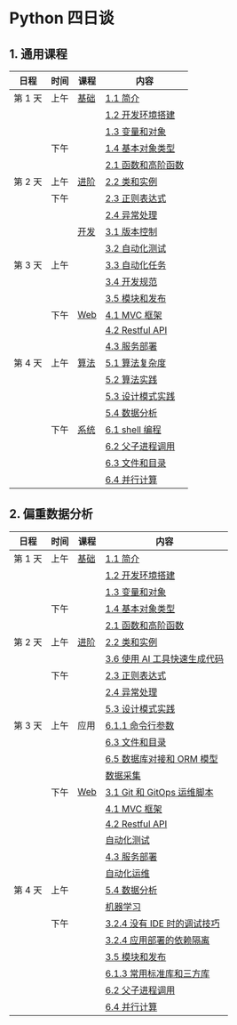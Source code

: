 # Python 四日谈

## 1. 通用课程

| 日程    | 时间 | 课程               | 内容                                 |
| ----- | -- | ---------------- | ---------------------------------- |
| 第 1 天 | 上午 | [基础](#1-基础)      | [1.1 简介](#11-简介)                   |
|       |    |                  | [1.2 开发环境搭建](#12-开发环境搭建)           |
|       |    |                  | [1.3 变量和对象](#13-变量和对象)             |
|       | 下午 |                  | [1.4 基本对象类型](#14-基本对象类型)           |
|       |    |                  | [2.1 函数和高阶函数](#21-函数和高阶函数)         |
| 第 2 天 | 上午 | [进阶](#2-进阶)      | [2.2 类和实例](#22-类和实例)               |
|       | 下午 |                  | [2.3 正则表达式](#23-正则表达式)             |
|       |    |                  | [2.4 异常处理](#24-异常处理)               |
|       |    | [开发](#3-开发相关)    | [3.1 版本控制](#31-版本控制)               |
|       |    |                  | [3.2 自动化测试](#32-自动化测试)             |
| 第 3 天 | 上午 |                  | [3.3 自动化任务](#33-自动化任务)             |
|       |    |                  | [3.4 开发规范](#34-开发规范)               |
|       |    |                  | [3.5 模块和发布](#35-模块和打包)             |
|       | 下午 | [Web](#4-web-开发) | [4.1 MVC 框架](#41-mvc-框架)           |
|       |    |                  | [4.2 Restful API](#42-restful-api) |
|       |    |                  | [4.3 服务部署](#43-服务部署)               |
| 第 4 天 | 上午 | [算法](#5-算法)      | [5.1 算法复杂度](#51-算法复杂度)             |
|       |    |                  | [5.2 算法实践](#52-算法实践)               |
|       |    |                  | [5.3 设计模式实践](#53-设计模式实践)           |
|       |    |                  | [5.4 数据分析](#54-数据分析)               |
|       | 下午 | [系统](#6-系统相关)    | [6.1 shell 编程](#61-shell-编程)       |
|       |    |                  | [6.2 父子进程调用](#62-父子进程调用)           |
|       |    |                  | [6.3 文件和目录](#63-文件和目录)             |
|       |    |                  | [6.4 并行计算](#64-并行计算)               |

## 2. 偏重数据分析

| 日程    | 时间 | 课程               | 内容                                                  |
| ----- | -- | ---------------- | --------------------------------------------------- |
| 第 1 天 | 上午 | [基础](#1-基础)      | [1.1 简介](#11-简介)                                    |
|       |    |                  | [1.2 开发环境搭建](#12-开发环境搭建)                            |
|       |    |                  | [1.3 变量和对象](#13-变量和对象)                              |
|       | 下午 |                  | [1.4 基本对象类型](#14-基本对象类型)                            |
|       |    |                  | [2.1 函数和高阶函数](#21-函数和高阶函数)                          |
| 第 2 天 | 上午 | [进阶](#2-进阶)      | [2.2 类和实例](#22-类和实例)                                |
|       |    |                  | [3.6 使用 AI 工具快速生成代码](#36-使用-ai-工具快速生成代码)            |
|       | 下午 |                  | [2.3 正则表达式](#23-正则表达式)                              |
|       |    |                  | [2.4 异常处理](#24-异常处理)                                |
|       |    |                  | [5.3 设计模式实践](#53-设计模式实践)                            |
| 第 3 天 | 上午 | 应用               | [6.1.1 命令行参数](#611-命令行参数)                           |
|       |    |                  | [6.3 文件和目录](#63-文件和目录)                              |
|       |    |                  | [6.5 数据库对接和 ORM 模型](#65-数据库和-orm)                   |
|       |    |                  | [数据采集](python-exec-public.py#L1483)                 |
|       | 下午 | [Web](#4-web-开发) | [3.1 Git 和 GitOps 运维脚本](#31-版本控制)                   |
|       |    |                  | [4.1 MVC 框架](#41-mvc-框架)                            |
|       |    |                  | [4.2 Restful API](#42-restful-api)                  |
|       |    |                  | [自动化测试](autotest.md)                                |
|       |    |                  | [4.3 服务部署](#43-服务部署)                                |
|       |    |                  | [自动化运维](automation.md#23-ansible-基础)                |
| 第 4 天 | 上午 |                  | [5.4 数据分析](#54-数据分析)                                |
|       |    |                  | [机器学习](http://blog.wuwenxiang.net/Machine-Learning) |
|       | 下午 |                  | [3.2.4 没有 IDE 时的调试技巧](#324-pdb-调试)                  |
|       |    |                  | [3.2.4 应用部署的依赖隔离](#612-部署不同的-python-版本)             |
|       |    |                  | [3.5 模块和发布](#35-模块和打包)                              |
|       |    |                  | [6.1.3 常用标准库和三方库](#613-其它系统相关类库)                    |
|       |    |                  | [6.2 父子进程调用](#62-父子进程调用)                            |
|       |    |                  | [6.4 并行计算](#64-并行计算)                                |
